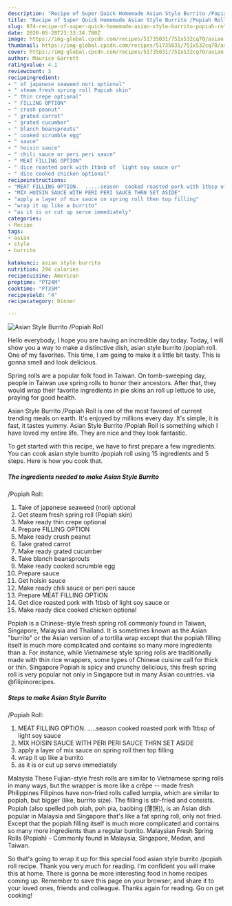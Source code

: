 ```yaml
---
description: "Recipe of Super Quick Homemade Asian Style Burrito /Popiah Roll"
title: "Recipe of Super Quick Homemade Asian Style Burrito /Popiah Roll"
slug: 974-recipe-of-super-quick-homemade-asian-style-burrito-popiah-roll
date: 2020-05-28T23:33:34.780Z
image: https://img-global.cpcdn.com/recipes/51735031/751x532cq70/asian-style-burrito-popiah-roll-recipe-main-photo.jpg
thumbnail: https://img-global.cpcdn.com/recipes/51735031/751x532cq70/asian-style-burrito-popiah-roll-recipe-main-photo.jpg
cover: https://img-global.cpcdn.com/recipes/51735031/751x532cq70/asian-style-burrito-popiah-roll-recipe-main-photo.jpg
author: Maurice Garrett
ratingvalue: 4.1
reviewcount: 3
recipeingredient:
- " of japanese seaweed nori optional"
- " steam fresh spring roll Popiah skin"
- " thin crepe optional"
- " FILLING OPTION"
- " crush peanut"
- " grated carrot"
- " grated cucumber"
- " blanch beansprouts"
- " cooked scrumble egg"
- " sauce"
- " hoisin sauce"
- " chili sauce or peri peri sauce"
- " MEAT FILLING OPTION"
- " dice roasted pork with 1tbsb of  light soy sauce or"
- " dice cooked chicken optional"
recipeinstructions:
- "MEAT FILLING OPTION.  .....season  cooked roasted pork with 1tbsp of light soy sauce"
- "MIX HOISIN SAUCE WITH PERI PERI SAUCE THRN SET ASIDE"
- "apply a layer of mix sauce on spring roll then top filling"
- "wrap it up like a burrito"
- "as it is or cut up serve immediately"
categories:
- Recipe
tags:
- asian
- style
- burrito

katakunci: asian style burrito 
nutrition: 294 calories
recipecuisine: American
preptime: "PT24M"
cooktime: "PT35M"
recipeyield: "4"
recipecategory: Dinner

---
```



![Asian Style Burrito
/Popiah Roll](https://img-global.cpcdn.com/recipes/51735031/751x532cq70/asian-style-burrito-popiah-roll-recipe-main-photo.jpg)

Hello everybody, I hope you are having an incredible day today. Today, I will show you a way to make a distinctive dish, asian style burrito
/popiah roll. One of my favorites. This time, I am going to make it a little bit tasty. This is gonna smell and look delicious.

Spring rolls are a popular folk food in Taiwan. On tomb-sweeping day, people in Taiwan use spring rolls to honor their ancestors. After that, they would wrap their favorite ingredients in pie skins an roll up lettuce to use, praying for good health.

Asian Style Burrito
/Popiah Roll is one of the most favored of current trending meals on earth. It's enjoyed by millions every day. It's simple, it is fast, it tastes yummy. Asian Style Burrito
/Popiah Roll is something which I have loved my entire life. They are nice and they look fantastic.


To get started with this recipe, we have to first prepare a few ingredients. You can cook asian style burrito
/popiah roll using 15 ingredients and 5 steps. Here is how you cook that.

<!--inarticleads1-->

##### The ingredients needed to make Asian Style Burrito
/Popiah Roll:

1. Take  of japanese seaweed (nori) optional
1. Get  steam fresh spring roll (Popiah skin)
1. Make ready  thin crepe optional
1. Prepare  FILLING OPTION
1. Make ready  crush peanut
1. Take  grated carrot
1. Make ready  grated cucumber
1. Take  blanch beansprouts
1. Make ready  cooked scrumble egg
1. Prepare  sauce
1. Get  hoisin sauce
1. Make ready  chili sauce or peri peri sauce
1. Prepare  MEAT FILLING OPTION
1. Get  dice roasted pork with 1tbsb of  light soy sauce or
1. Make ready  dice cooked chicken optional


Popiah is a Chinese-style fresh spring roll commonly found in Taiwan, Singapore, Malaysia and Thailand. It is sometimes known as the Asian &#34;burrito&#34; or the Asian version of a tortilla wrap except that the popiah filling itself is much more complicated and contains so many more ingredients than a. For instance, while Vietnamese style spring rolls are traditionally made with thin rice wrappers, some types of Chinese cuisine call for thick or thin. Singapore Popiah is spicy and crunchy delicious, this fresh spring roll is very popular not only in Singapore but in many Asian countries. via @filipinorecipes. 

<!--inarticleads2-->

##### Steps to make Asian Style Burrito
/Popiah Roll:

1. MEAT FILLING OPTION.  .....season  cooked roasted pork with 1tbsp of light soy sauce
1. MIX HOISIN SAUCE WITH PERI PERI SAUCE THRN SET ASIDE
1. apply a layer of mix sauce on spring roll then top filling
1. wrap it up like a burrito
1. as it is or cut up serve immediately


Malaysia These Fujian-style fresh rolls are similar to Vietnamese spring rolls in many ways, but the wrapper is more like a crêpe -- made fresh Philippines Filipinos have non-fried rolls called lumpia, which are similar to popiah, but bigger (like, burrito size). The filling is stir-fried and consists. Popiah (also spelled poh piah, poh pia, baobing (薄饼)), is an Asian dish popular in Malaysia and Singapore that&#39;s like a fat spring roll, only not fried. Except that the popiah filling itself is much more complicated and contains so many more ingredients than a regular burrito. Malaysian Fresh Spring Rolls (Popiah) - Commonly found in Malaysia, Singapore, Medan, and Taiwan. 

So that's going to wrap it up for this special food asian style burrito
/popiah roll recipe. Thank you very much for reading. I'm confident you will make this at home. There is gonna be more interesting food in home recipes coming up. Remember to save this page on your browser, and share it to your loved ones, friends and colleague. Thanks again for reading. Go on get cooking!
